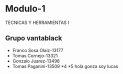 # Modulo-1
TECNICAS Y HERRAMIENTAS I
## Grupo vantablack
* Franco Sosa Olaiz-13177
* Tomas Cornejo-13321
* Gonzalo Juarez-13498
* Tomas Paganini-13509
*4
*5
hola gonza soy lucas
